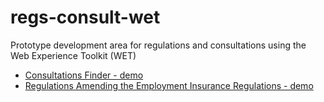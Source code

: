 # regs-consult-wet
Prototype development area for regulations and consultations using the Web Experience Toolkit (WET)
 - [Consultations Finder - demo](http://canada-ca.github.io/regs-consult-wet/consultation/consultations-finder-en.html)
 - [Regulations Amending the Employment Insurance Regulations - demo](http://canada-ca.github.io/regs-consult-wet/consultation/reg2-en.html)
